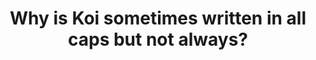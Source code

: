 ---
title: Why is Koi sometimes written in all caps but not always?
describe: Koi refers to the organization and its artifacts, which includes topics like the Koi Protocol, the Koi Network, and Koi Tasks. KOI refers to the token that Koi uses to run the network. When you earn rewards, you earn KOI tokens from running a Koi node. 
layout: front
type: general
parent: two
child: 2
icon: icon2
---